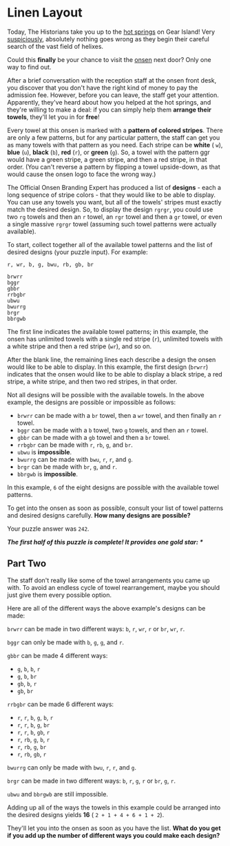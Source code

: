 # Linen Layout

Today, The Historians take you up to the [hot springs](https://adventofcode.com/2023/day/12) on Gear Island!
Very [suspiciously](https://www.youtube.com/watch?v=ekL881PJMjI), absolutely nothing goes wrong as they begin their
careful search of the vast field of helixes.

Could this **finally** be your chance to visit the [onsen](https://en.wikipedia.org/wiki/Onsen) next door? Only one way
to find out.

After a brief conversation with the reception staff at the onsen front desk, you discover that you don't have the right
kind of money to pay the admission fee. However, before you can leave, the staff get your attention. Apparently, they've
heard about how you helped at the hot springs, and they're willing to make a deal: if you can simply help them **arrange
their towels**, they'll let you in for **free**!

Every towel at this onsen is marked with a **pattern of colored stripes**. There are only a few patterns, but for any
particular pattern, the staff can get you as many towels with that pattern as you need. Each stripe can be **white** (
`w`), **blue** (`u`), **black** (`b`), **red** (`r`), or **green** (`g`). So, a towel with the pattern ggr would have a
green stripe, a green stripe, and then a red stripe, in that order. (You can't reverse a pattern by flipping a towel
upside-down, as that would cause the onsen logo to face the wrong way.)

The Official Onsen Branding Expert has produced a list of **designs** - each a long sequence of stripe colors - that
they would like to be able to display. You can use any towels you want, but all of the towels' stripes must exactly
match the desired design. So, to display the design `rgrgr`, you could use two `rg` towels and then an `r` towel, an
`rgr` towel and then a `gr` towel, or even a single massive `rgrgr` towel (assuming such towel patterns were actually
available).

To start, collect together all of the available towel patterns and the list of desired designs (your puzzle input). For
example:

```
r, wr, b, g, bwu, rb, gb, br

brwrr
bggr
gbbr
rrbgbr
ubwu
bwurrg
brgr
bbrgwb
```

The first line indicates the available towel patterns; in this example, the onsen has unlimited towels with a single red
stripe (`r`), unlimited towels with a white stripe and then a red stripe (`wr`), and so on.

After the blank line, the remaining lines each describe a design the onsen would like to be able to display. In this
example, the first design (`brwrr`) indicates that the onsen would like to be able to display a black stripe, a red
stripe, a white stripe, and then two red stripes, in that order.

Not all designs will be possible with the available towels. In the above example, the designs are possible or impossible
as follows:

- `brwrr` can be made with a `br` towel, then a `wr` towel, and then finally an `r` towel.
- `bggr` can be made with a `b` towel, two `g` towels, and then an `r` towel.
- `gbbr` can be made with a `gb` towel and then a `br` towel.
- `rrbgbr` can be made with `r`, `rb`, `g`, and `br`.
- `ubwu` is **impossible**.
- `bwurrg` can be made with `bwu`, `r`, `r`, and `g`.
- `brgr` can be made with `br`, `g`, and `r`.
- `bbrgwb` is **impossible**.

In this example, `6` of the eight designs are possible with the available towel patterns.

To get into the onsen as soon as possible, consult your list of towel patterns and desired designs carefully. **How many
designs are possible?**

Your puzzle answer was `242`.

*__The first half of this puzzle is complete! It provides one gold star: *__*

## Part Two

The staff don't really like some of the towel arrangements you came up with. To avoid an endless cycle of towel
rearrangement, maybe you should just give them every possible option.

Here are all of the different ways the above example's designs can be made:

`brwrr` can be made in two different ways: `b`, `r`, `wr`, `r` or `br`, `wr`, `r`.

`bggr` can only be made with `b`, `g`, `g`, and `r`.

`gbbr` can be made 4 different ways:

- `g`, `b`, `b`, `r`
- `g`, `b`, `br`
- `gb`, `b`, `r`
- `gb`, `br`

`rrbgbr` can be made 6 different ways:

- `r`, `r`, `b`, `g`, `b`, `r`
- `r`, `r`, `b`, `g`, `br`
- `r`, `r`, `b`, `gb`, `r`
- `r`, `rb`, `g`, `b`, `r`
- `r`, `rb`, `g`, `br`
- `r`, `rb`, `gb`, `r`

`bwurrg` can only be made with `bwu`, `r`, `r`, and `g`.

`brgr` can be made in two different ways: `b`, `r`, `g`, `r` or `br`, `g`, `r`.

`ubwu` and `bbrgwb` are still impossible.

Adding up all of the ways the towels in this example could be arranged into the desired designs yields **16** (
`2 + 1 + 4 + 6 + 1 + 2`).

They'll let you into the onsen as soon as you have the list. **What do you get if you add up the number of different
ways you could make each design?**
